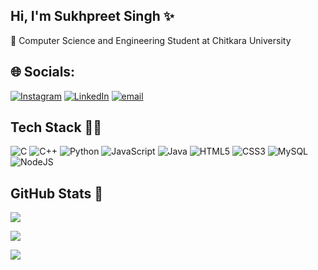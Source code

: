 ## Hi, I'm Sukhpreet Singh ​✨​

🧠​ Computer Science and Engineering Student at Chitkara University

## 🌐 Socials:
[![Instagram](https://img.shields.io/badge/Instagram-%23E4405F.svg?logo=Instagram&logoColor=white)](https://instagram.com/im_sukhpreetsingh) [![LinkedIn](https://img.shields.io/badge/LinkedIn-%230077B5.svg?logo=linkedin&logoColor=white)](www.linkedin.com/in/sukhpreet-singh-301573321) [![email](https://img.shields.io/badge/Email-D14836?logo=gmail&logoColor=white)](mailto:sukhpreetsingh3910a@gmail.com) 

## Tech Stack 👩‍💻
![C](https://img.shields.io/badge/c-%2300599C.svg?style=for-the-badge&logo=c&logoColor=white) ![C++](https://img.shields.io/badge/c++-%2300599C.svg?style=for-the-badge&logo=c%2B%2B&logoColor=white) ![Python](https://img.shields.io/badge/python-3670A0?style=for-the-badge&logo=python&logoColor=ffdd54) ![JavaScript](https://img.shields.io/badge/javascript-%23323330.svg?style=for-the-badge&logo=javascript&logoColor=%23F7DF1E) ![Java](https://img.shields.io/badge/java-%23ED8B00.svg?style=for-the-badge&logo=openjdk&logoColor=white) ![HTML5](https://img.shields.io/badge/html5-%23E34F26.svg?style=for-the-badge&logo=html5&logoColor=white) ![CSS3](https://img.shields.io/badge/css3-%231572B6.svg?style=for-the-badge&logo=css3&logoColor=white) ![MySQL](https://img.shields.io/badge/mysql-4479A1.svg?style=for-the-badge&logo=mysql&logoColor=white) ![NodeJS](https://img.shields.io/badge/node.js-6DA55F?style=for-the-badge&logo=node.js&logoColor=white)

## GitHub Stats 🌱
![](https://github-readme-stats.vercel.app/api/top-langs/?username=Sukhpreet-Singh2428&theme=aura&hide_border=false&include_all_commits=true&count_private=true&layout=compact)

![](https://github-readme-stats.vercel.app/api?username=Sukhpreet-Singh2428&theme=aura&hide_border=false&include_all_commits=true&count_private=true)<br/>

![](https://nirzak-streak-stats.vercel.app/?user=Sukhpreet-Singh2428&theme=aura&hide_border=false)<br/>


<!-- Proudly created with GPRM ( https://gprm.itsvg.in ) -->
